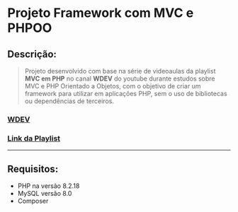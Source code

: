 # Projeto Framework com MVC e PHPOO

## Descrição:
> Projeto desenvolvido com base na série de videoaulas da playlist **MVC em PHP** no canal **WDEV** do youtube durante estudos sobre MVC e PHP Orientado a Objetos, com o objetivo de criar um framework para utilizar em aplicações PHP, sem o uso de bibliotecas ou dependências de terceiros. <br />


### [WDEV](https://www.youtube.com/@wdevoficial)
### [Link da Playlist](https://www.youtube.com/playlist?list=PL_zkXQGHYosGQwNkMMdhRZgm4GjspTnXs)


***

## Requisitos:
 - PHP na versão 8.2.18
 - MySQL versão 8.0
 - Composer
